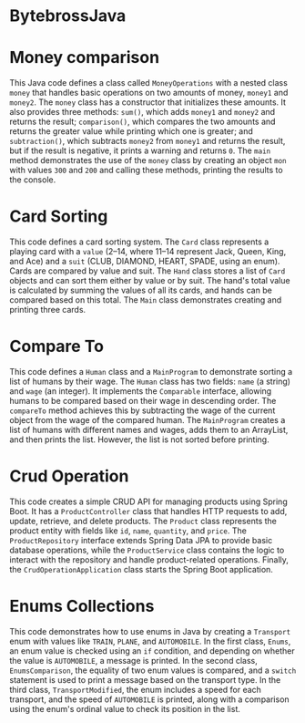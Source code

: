 ﻿# BytebrossJava
# Money comparison
This Java code defines a class called `MoneyOperations` with a nested class `money` that handles basic operations on two amounts of money, `money1` and `money2`. The `money` class has a constructor that initializes these amounts. It also provides three methods: `sum()`, which adds `money1` and `money2` and returns the result; `comparison()`, which compares the two amounts and returns the greater value while printing which one is greater; and `subtraction()`, which subtracts `money2` from `money1` and returns the result, but if the result is negative, it prints a warning and returns `0`. The `main` method demonstrates the use of the `money` class by creating an object `mon` with values `300` and `200` and calling these methods, printing the results to the console.

# Card Sorting
This code defines a card sorting system. The `Card` class represents a playing card with a `value` (2–14, where 11–14 represent Jack, Queen, King, and Ace) and a `suit` (CLUB, DIAMOND, HEART, SPADE, using an enum). Cards are compared by value and suit. The `Hand` class stores a list of `Card` objects and can sort them either by value or by suit. The hand's total value is calculated by summing the values of all its cards, and hands can be compared based on this total. The `Main` class demonstrates creating and printing three cards.

# Compare To
This code defines a `Human` class and a `MainProgram` to demonstrate sorting a list of humans by their wage. The `Human` class has two fields: `name` (a string) and `wage` (an integer). It implements the `Comparable` interface, allowing humans to be compared based on their wage in descending order. The `compareTo` method achieves this by subtracting the wage of the current object from the wage of the compared human. The `MainProgram` creates a list of humans with different names and wages, adds them to an ArrayList, and then prints the list. However, the list is not sorted before printing.

# Crud Operation
This code creates a simple CRUD API for managing products using Spring Boot. It has a `ProductController` class that handles HTTP requests to add, update, retrieve, and delete products. The `Product` class represents the product entity with fields like `id`, `name`, `quantity`, and `price`. The `ProductRepository` interface extends Spring Data JPA to provide basic database operations, while the `ProductService` class contains the logic to interact with the repository and handle product-related operations. Finally, the `CrudOperationApplication` class starts the Spring Boot application.

# Enums Collections
This code demonstrates how to use enums in Java by creating a `Transport` enum with values like `TRAIN`, `PLANE`, and `AUTOMOBILE`. In the first class, `Enums`, an enum value is checked using an `if` condition, and depending on whether the value is `AUTOMOBILE`, a message is printed. In the second class, `EnumsComparison`, the equality of two enum values is compared, and a `switch` statement is used to print a message based on the transport type. In the third class, `TransportModified`, the enum includes a speed for each transport, and the speed of `AUTOMOBILE` is printed, along with a comparison using the enum's ordinal value to check its position in the list.

# 

